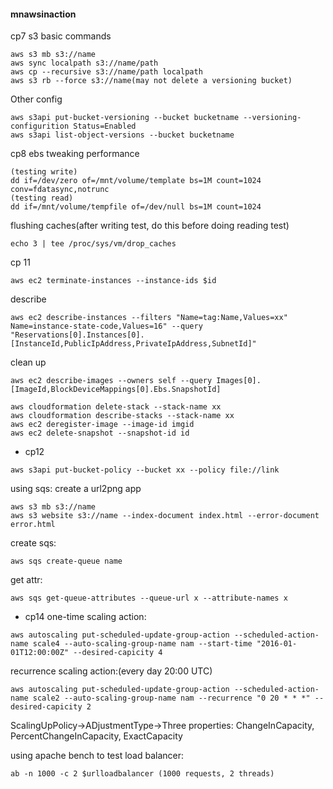 #### mnawsinaction

cp7 s3
basic commands
```
aws s3 mb s3://name
aws sync localpath s3://name/path
aws cp --recursive s3://name/path localpath
aws s3 rb --force s3://name(may not delete a versioning bucket)
```
Other config
```
aws s3api put-bucket-versioning --bucket bucketname --versioning-configurition Status=Enabled
aws s3api list-object-versions --bucket bucketname
```

cp8 ebs
tweaking performance
```
(testing write)
dd if=/dev/zero of=/mnt/volume/template bs=1M count=1024 conv=fdatasync,notrunc
(testing read)
dd if=/mnt/volume/tempfile of=/dev/null bs=1M count=1024
```

flushing caches(after writing test, do this before doing reading test)
```
echo 3 | tee /proc/sys/vm/drop_caches
```

cp 11
```
aws ec2 terminate-instances --instance-ids $id
```

describe
```
aws ec2 describe-instances --filters "Name=tag:Name,Values=xx" Name=instance-state-code,Values=16" --query "Reservations[0].Instances[0].[InstanceId,PublicIpAddress,PrivateIpAddress,SubnetId]"
```
clean up
```
aws ec2 describe-images --owners self --query Images[0].[ImageId,BlockDeviceMappings[0].Ebs.SnapshotId]
```
```
aws cloudformation delete-stack --stack-name xx
aws cloudformation describe-stacks --stack-name xx
aws ec2 deregister-image --image-id imgid
aws ec2 delete-snapshot --snapshot-id id
```

- cp12
```
aws s3api put-bucket-policy --bucket xx --policy file://link
```
using sqs:
create a url2png app
```
aws s3 mb s3://name
aws s3 website s3://name --index-document index.html --error-document error.html
```
create sqs:
```
aws sqs create-queue name
```
get attr:
```
aws sqs get-queue-attributes --queue-url x --attribute-names x
```

- cp14
one-time scaling action:
```
aws autoscaling put-scheduled-update-group-action --scheduled-action-name scale4 --auto-scaling-group-name nam --start-time "2016-01-01T12:00:00Z" --desired-capicity 4
```
recurrence scaling action:(every day 20:00 UTC)
```
aws autoscaling put-scheduled-update-group-action --scheduled-action-name scale2 --auto-scaling-group-name nam --recurrence "0 20 * * *" --desired-capicity 2
```

ScalingUpPolicy->ADjustmentType->Three properties:
ChangeInCapacity, PercentChangeInCapacity, ExactCapacity

using apache bench to test load balancer:
```
ab -n 1000 -c 2 $urlloadbalancer (1000 requests, 2 threads)
```


